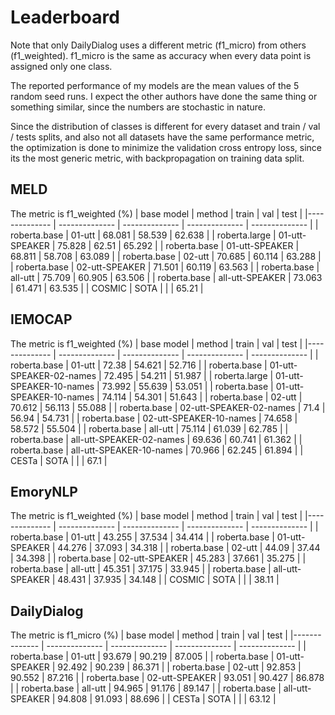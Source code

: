 # Leaderboard
Note that only DailyDialog uses a different metric (f1_micro) from others (f1_weighted). f1_micro is the same as accuracy when every data point is assigned only one class.

The reported performance of my models are the mean values of the 5 random seed runs. I expect the other authors have done the same thing or something similar, since the numbers are stochastic in nature.

Since the distribution of classes is different for every dataset and train / val / tests splits, and also not all datasets have the same performance metric, the optimization is done to minimize the validation cross entropy loss, since its the most generic metric, with backpropagation on training data split.

## MELD 
The metric is f1_weighted (%)
|  base model | method | train | val | test |
|-------------- | -------------- | -------------- | -------------- | -------------- | 
| roberta.base | 01-utt | 68.081 | 58.539 | 62.638 | 
| roberta.large | 01-utt-SPEAKER | 75.828 | 62.51 | 65.292 | 
| roberta.base | 01-utt-SPEAKER | 68.811 | 58.708 | 63.089 | 
| roberta.base | 02-utt | 70.685 | 60.114 | 63.288 | 
| roberta.base | 02-utt-SPEAKER | 71.501 | 60.119 | 63.563 | 
| roberta.base | all-utt | 75.709 | 60.905 | 63.506 | 
| roberta.base | all-utt-SPEAKER | 73.063 | 61.471 | 63.535 | 
| COSMIC | SOTA |   |   | 65.21 |
## IEMOCAP 
The metric is f1_weighted (%)
|  base model | method | train | val | test |
|-------------- | -------------- | -------------- | -------------- | -------------- | 
| roberta.base | 01-utt | 72.38 | 54.621 | 52.716 | 
| roberta.base | 01-utt-SPEAKER-02-names | 72.495 | 54.211 | 51.987 | 
| roberta.large | 01-utt-SPEAKER-10-names | 73.992 | 55.639 | 53.051 | 
| roberta.base | 01-utt-SPEAKER-10-names | 74.114 | 54.301 | 51.643 | 
| roberta.base | 02-utt | 70.612 | 56.113 | 55.088 | 
| roberta.base | 02-utt-SPEAKER-02-names | 71.4 | 56.94 | 54.731 | 
| roberta.base | 02-utt-SPEAKER-10-names | 74.658 | 58.572 | 55.504 | 
| roberta.base | all-utt | 75.114 | 61.039 | 62.785 | 
| roberta.base | all-utt-SPEAKER-02-names | 69.636 | 60.741 | 61.362 | 
| roberta.base | all-utt-SPEAKER-10-names | 70.966 | 62.245 | 61.894 | 
| CESTa | SOTA |   |   | 67.1 |
## EmoryNLP 
The metric is f1_weighted (%)
|  base model | method | train | val | test |
|-------------- | -------------- | -------------- | -------------- | -------------- | 
| roberta.base | 01-utt | 43.255 | 37.534 | 34.414 | 
| roberta.base | 01-utt-SPEAKER | 44.276 | 37.093 | 34.318 | 
| roberta.base | 02-utt | 44.09 | 37.44 | 34.398 | 
| roberta.base | 02-utt-SPEAKER | 45.283 | 37.661 | 35.275 | 
| roberta.base | all-utt | 45.351 | 37.175 | 33.945 | 
| roberta.base | all-utt-SPEAKER | 48.431 | 37.935 | 34.148 | 
| COSMIC | SOTA |   |   | 38.11 |
## DailyDialog 
The metric is f1_micro (%)
|  base model | method | train | val | test |
|-------------- | -------------- | -------------- | -------------- | -------------- | 
| roberta.base | 01-utt | 93.679 | 90.219 | 87.005 | 
| roberta.base | 01-utt-SPEAKER | 92.492 | 90.239 | 86.371 | 
| roberta.base | 02-utt | 92.853 | 90.552 | 87.216 | 
| roberta.base | 02-utt-SPEAKER | 93.051 | 90.427 | 86.878 | 
| roberta.base | all-utt | 94.965 | 91.176 | 89.147 | 
| roberta.base | all-utt-SPEAKER | 94.808 | 91.093 | 88.696 | 
| CESTa | SOTA |   |   | 63.12 |
